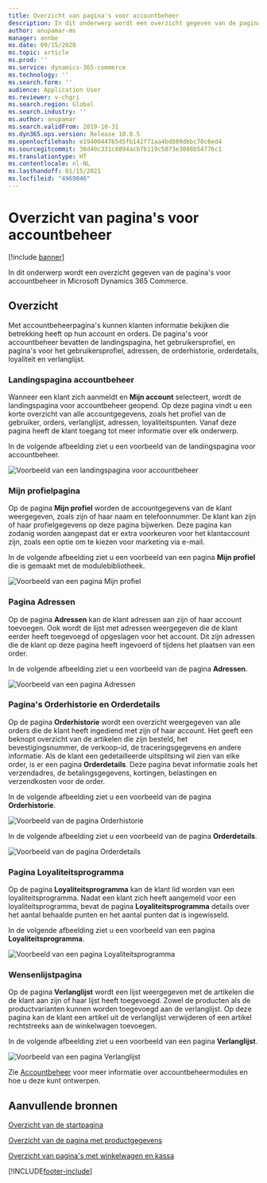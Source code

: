 ```yaml
---
title: Overzicht van pagina's voor accountbeheer
description: In dit onderwerp wordt een overzicht gegeven van de pagina's voor accountbeheer in Microsoft Dynamics 365 Commerce.
author: anupamar-ms
manager: annbe
ms.date: 09/15/2020
ms.topic: article
ms.prod: ''
ms.service: dynamics-365-commerce
ms.technology: ''
ms.search.form: ''
audience: Application User
ms.reviewer: v-chgri
ms.search.region: Global
ms.search.industry: ''
ms.author: anupamar
ms.search.validFrom: 2019-10-31
ms.dyn365.ops.version: Release 10.0.5
ms.openlocfilehash: e194004476545fb142f71aa4bd889dbbc70c6ed4
ms.sourcegitcommit: 38d40c331c8894acb7b119c5073e3088b54776c1
ms.translationtype: HT
ms.contentlocale: nl-NL
ms.lasthandoff: 01/15/2021
ms.locfileid: "4969846"
---
```

# <a name="account-management-pages-overview"></a>Overzicht van pagina's voor accountbeheer

[!include [banner](includes/banner.md)]

In dit onderwerp wordt een overzicht gegeven van de pagina's voor accountbeheer in Microsoft Dynamics 365 Commerce.

## <a name="overview"></a>Overzicht

Met accountbeheerpagina's kunnen klanten informatie bekijken die betrekking heeft op hun account en orders. De pagina's voor accountbeheer bevatten de landingspagina, het gebruikersprofiel, en pagina's voor het gebruikersprofiel, adressen, de orderhistorie, orderdetails, loyaliteit en verlanglijst.

### <a name="account-management-landing-page"></a>Landingspagina accountbeheer

Wanneer een klant zich aanmeldt en **Mijn account** selecteert, wordt de landingspagina voor accountbeheer geopend. Op deze pagina vindt u een korte overzicht van alle accountgegevens, zoals het profiel van de gebruiker, orders, verlanglijst, adressen, loyaliteitspunten. Vanaf deze pagina heeft de klant toegang tot meer informatie over elk onderwerp.

In de volgende afbeelding ziet u een voorbeeld van de landingspagina voor accountbeheer.

![Voorbeeld van een landingspagina voor accountbeheer](./media/Account-Management.PNG)

### <a name="my-profile-page"></a>Mijn profielpagina

Op de pagina **Mijn profiel** worden de accountgegevens van de klant weergegeven, zoals zijn of haar naam en telefoonnummer. De klant kan zijn of haar profielgegevens op deze pagina bijwerken. Deze pagina kan zodanig worden aangepast dat er extra voorkeuren voor het klantaccount zijn, zoals een optie om te kiezen voor marketing via e-mail.

In de volgende afbeelding ziet u een voorbeeld van een pagina **Mijn profiel** die is gemaakt met de modulebibliotheek.

![Voorbeeld van een pagina Mijn profiel](./media/Account-Management-MyProfile.PNG)

### <a name="addresses-page"></a>Pagina Adressen

Op de pagina **Adressen** kan de klant adressen aan zijn of haar account toevoegen. Ook wordt de lijst met adressen weergegeven die de klant eerder heeft toegevoegd of opgeslagen voor het account. Dit zijn adressen die de klant op deze pagina heeft ingevoerd of tijdens het plaatsen van een order.

In de volgende afbeelding ziet u een voorbeeld van de pagina **Adressen**.

![Voorbeeld van een pagina Adressen](./media/Account-Management-Address.png)

### <a name="order-history-and-order-details-pages"></a>Pagina's Orderhistorie en Orderdetails

Op de pagina **Orderhistorie** wordt een overzicht weergegeven van alle orders die de klant heeft ingediend met zijn of haar account. Het geeft een beknopt overzicht van de artikelen die zijn besteld, het bevestigingsnummer, de verkoop-id, de traceringsgegevens en andere informatie. Als de klant een gedetailleerde uitsplitsing wil zien van elke order, is er een pagina **Orderdetails**. Deze pagina bevat informatie zoals het verzendadres, de betalingsgegevens, kortingen, belastingen en verzendkosten voor de order.

In de volgende afbeelding ziet u een voorbeeld van de pagina **Orderhistorie**.

![Voorbeeld van de pagina Orderhistorie](./media/Account-Management-OrderHistory.PNG)

In de volgende afbeelding ziet u een voorbeeld van de pagina **Orderdetails**.

![Voorbeeld van de pagina Orderdetails](./media/Account-Management-OrderDetails.PNG)

### <a name="loyalty-program-page"></a>Pagina Loyaliteitsprogramma

Op de pagina **Loyaliteitsprogramma** kan de klant lid worden van een loyaliteitsprogramma. Nadat een klant zich heeft aangemeld voor een loyaliteitsprogramma, bevat de pagina **Loyaliteitsprogramma** details over het aantal behaalde punten en het aantal punten dat is ingewisseld.

In de volgende afbeelding ziet u een voorbeeld van een pagina **Loyaliteitsprogramma**.

![Voorbeeld van een pagina Loyaliteitsprogramma](./media/Account-Management-Loyalty.PNG)

### <a name="wishlist-page"></a>Wensenlijstpagina

Op de pagina **Verlanglijst** wordt een lijst weergegeven met de artikelen die de klant aan zijn of haar lijst heeft toegevoegd. Zowel de producten als de productvarianten kunnen worden toegevoegd aan de verlanglijst. Op deze pagina kan de klant een artikel uit de verlanglijst verwijderen of een artikel rechtstreeks aan de winkelwagen toevoegen.

In de volgende afbeelding ziet u een voorbeeld van een pagina **Verlanglijst**.

![Voorbeeld van een pagina Verlanglijst](./media/Account-Management-Wishlist.PNG)

Zie [Accountbeheer](account-management.md) voor meer informatie over accountbeheermodules en hoe u deze kunt ontwerpen.

## <a name="additional-resources"></a>Aanvullende bronnen

[Overzicht van de startpagina](quick-tour-home-page.md)

[Overzicht van de pagina met productgegevens](quick-tour-pdp.md)

[Overzicht van pagina's met winkelwagen en kassa](quick-tour-cart-checkout.md)



[!INCLUDE[footer-include](../includes/footer-banner.md)]